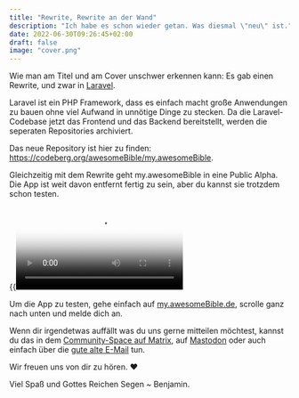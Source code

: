 ```yaml
---
title: "Rewrite, Rewrite an der Wand"
description: "Ich habe es schon wieder getan. Was diesmal \"neu\" ist."
date: 2022-06-30T09:26:45+02:00
draft: false
image: "cover.png"
---
```

Wie man am Titel und am Cover unschwer erkennen kann: Es gab einen Rewrite, und zwar in [Laravel](https://laravel.com).

Laravel ist ein PHP Framework, dass es einfach macht große Anwendungen zu bauen ohne viel Aufwand in unnötige Dinge zu stecken.
Da die Laravel-Codebase jetzt das Frontend und das Backend bereitstellt, werden die seperaten Repositories archiviert.

Das neue Repository ist hier zu finden: https://codeberg.org/awesomeBible/my.awesomeBible.

Gleichzeitig mit dem Rewrite geht my.awesomeBible in eine Public Alpha. Die App ist weit davon entfernt fertig zu sein, aber du kannst sie trotzdem schon testen.

{{<video src="overview.mp4" poster="video-poster.png">}}

Um die App zu testen, gehe einfach auf [my.awesomeBible.de](https://my.awesomebible.de/), scrolle ganz nach unten und melde dich an.

Wenn dir irgendetwas auffällt was du uns gerne mitteilen möchtest, kannst du das in dem [Community-Space auf Matrix](https://matrix.to/#/#awesomebible:matrix.org), auf [Mastodon](https://mstdn.social/@awesomebible) oder auch einfach über die [gute alte E-Mail](mailto:hi@awesomebible.de) tun.

Wir freuen uns von dir zu hören. ❤

Viel Spaß und Gottes Reichen Segen
~ Benjamin.